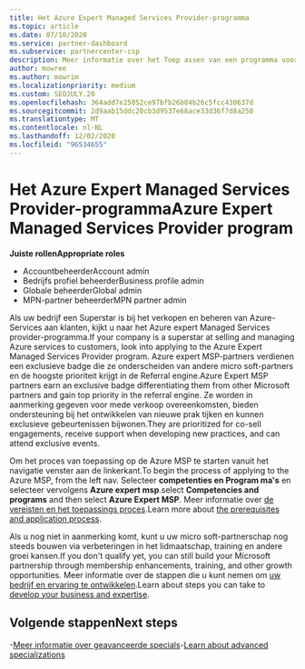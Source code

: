 ```yaml
---
title: Het Azure Expert Managed Services Provider-programma
ms.topic: article
ms.date: 07/10/2020
ms.service: partner-dashboard
ms.subservice: partnercenter-csp
description: Meer informatie over het Toep assen van een programma voor de Azure expert Managed Services provider voor het opvallen van andere partners en het verkrijgen van de hoogste prioriteit in de Referral engine.
author: mowree
ms.author: mowrim
ms.localizationpriority: medium
ms.custom: SEOJULY.20
ms.openlocfilehash: 364add7e25052ce97bfb26b84b26c5fcc430637d
ms.sourcegitcommit: 2d9aab15ddc20cb3d9537e68ace33d36f7d8a250
ms.translationtype: MT
ms.contentlocale: nl-NL
ms.lasthandoff: 12/02/2020
ms.locfileid: "96534655"
---
```

# <a name="azure-expert-managed-services-provider-program"></a><span data-ttu-id="d6f79-103">Het Azure Expert Managed Services Provider-programma</span><span class="sxs-lookup"><span data-stu-id="d6f79-103">Azure Expert Managed Services Provider program</span></span>

<span data-ttu-id="d6f79-104">**Juiste rollen**</span><span class="sxs-lookup"><span data-stu-id="d6f79-104">**Appropriate roles**</span></span>

- <span data-ttu-id="d6f79-105">Accountbeheerder</span><span class="sxs-lookup"><span data-stu-id="d6f79-105">Account admin</span></span>
- <span data-ttu-id="d6f79-106">Bedrijfs profiel beheerder</span><span class="sxs-lookup"><span data-stu-id="d6f79-106">Business profile admin</span></span>
- <span data-ttu-id="d6f79-107">Globale beheerder</span><span class="sxs-lookup"><span data-stu-id="d6f79-107">Global admin</span></span>
- <span data-ttu-id="d6f79-108">MPN-partner beheerder</span><span class="sxs-lookup"><span data-stu-id="d6f79-108">MPN partner admin</span></span>

<span data-ttu-id="d6f79-109">Als uw bedrijf een Superstar is bij het verkopen en beheren van Azure-Services aan klanten, kijkt u naar het Azure expert Managed Services provider-programma.</span><span class="sxs-lookup"><span data-stu-id="d6f79-109">If your company is a superstar at selling and managing Azure services to customers, look into applying to the Azure Expert Managed Services Provider program.</span></span> <span data-ttu-id="d6f79-110">Azure expert MSP-partners verdienen een exclusieve badge die ze onderscheiden van andere micro soft-partners en de hoogste prioriteit krijgt in de Referral engine.</span><span class="sxs-lookup"><span data-stu-id="d6f79-110">Azure Expert MSP partners earn an exclusive badge differentiating them from other Microsoft partners and gain top priority in the referral engine.</span></span> <span data-ttu-id="d6f79-111">Ze worden in aanmerking gegeven voor mede verkoop overeenkomsten, bieden ondersteuning bij het ontwikkelen van nieuwe prak tijken en kunnen exclusieve gebeurtenissen bijwonen.</span><span class="sxs-lookup"><span data-stu-id="d6f79-111">They are prioritized for co-sell engagements, receive support when developing new practices, and can attend exclusive events.</span></span>

<span data-ttu-id="d6f79-112">Om het proces van toepassing op de Azure MSP te starten vanuit het navigatie venster aan de linkerkant.</span><span class="sxs-lookup"><span data-stu-id="d6f79-112">To begin the process of applying to the Azure MSP, from the left nav.</span></span> <span data-ttu-id="d6f79-113">Selecteer **competenties en Program ma's** en selecteer vervolgens **Azure expert msp**.</span><span class="sxs-lookup"><span data-stu-id="d6f79-113">select **Competencies and programs** and then select **Azure Expert MSP**.</span></span> <span data-ttu-id="d6f79-114">Meer informatie over [de vereisten en het toepassings proces](https://partner.microsoft.com/membership/azure-expert-msp).</span><span class="sxs-lookup"><span data-stu-id="d6f79-114">Learn more about [the prerequisites and application process](https://partner.microsoft.com/membership/azure-expert-msp).</span></span> 

<span data-ttu-id="d6f79-115">Als u nog niet in aanmerking komt, kunt u uw micro soft-partnerschap nog steeds bouwen via verbeteringen in het lidmaatschap, training en andere groei kansen.</span><span class="sxs-lookup"><span data-stu-id="d6f79-115">If you don't qualify yet, you can still build your Microsoft partnership through membership enhancements, training, and other growth opportunities.</span></span>
<span data-ttu-id="d6f79-116">Meer informatie over de stappen die u kunt nemen om [uw bedrijf en ervaring te ontwikkelen](https://partner.microsoft.com/membership/azure-expert-msp).</span><span class="sxs-lookup"><span data-stu-id="d6f79-116">Learn about steps you can take to [develop your business and expertise](https://partner.microsoft.com/membership/azure-expert-msp).</span></span>

## <a name="next-steps"></a><span data-ttu-id="d6f79-117">Volgende stappen</span><span class="sxs-lookup"><span data-stu-id="d6f79-117">Next steps</span></span>

<span data-ttu-id="d6f79-118">-[Meer informatie over geavanceerde specials](advanced-specializations.md)</span><span class="sxs-lookup"><span data-stu-id="d6f79-118">-[Learn about advanced specializations](advanced-specializations.md)</span></span>